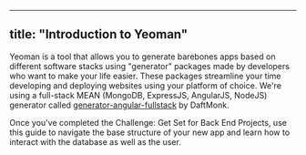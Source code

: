 
---
title: "Introduction to Yeoman"
---

Yeoman is a tool that allows you to generate barebones apps based on different software stacks using "generator" packages made by developers who want to make your life easier. These packages streamline your time developing and deploying websites using your platform of choice. We're using a full-stack MEAN (MongoDB, ExpressJS, AngularJS, NodeJS) generator called [generator-angular-fullstack](https://github.com/DaftMonk/generator-angular-fullstack) by DaftMonk.

Once you've completed the Challenge: Get Set for Back End Projects, use this guide to navigate the base structure of your new app and learn how to interact with the database as well as the user.
